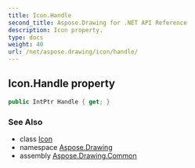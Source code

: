 ```yaml
---
title: Icon.Handle
second_title: Aspose.Drawing for .NET API Reference
description: Icon property. 
type: docs
weight: 40
url: /net/aspose.drawing/icon/handle/
---
```

## Icon.Handle property

```csharp
public IntPtr Handle { get; }
```

### See Also

* class [Icon](../)
* namespace [Aspose.Drawing](../../icon/)
* assembly [Aspose.Drawing.Common](../../../)


